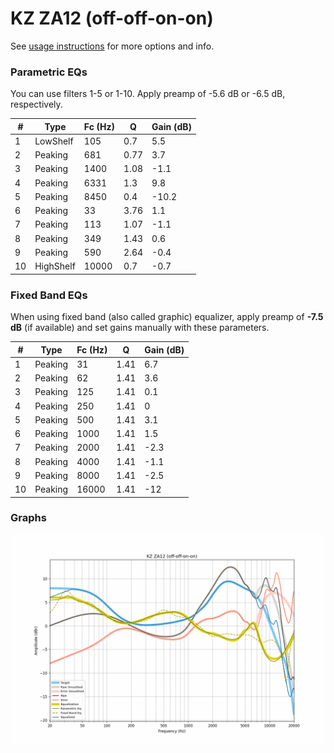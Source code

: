 # KZ ZA12 (off-off-on-on)
See [usage instructions](https://github.com/jaakkopasanen/AutoEq#usage) for more options and info.

### Parametric EQs
You can use filters 1-5 or 1-10. Apply preamp of -5.6 dB or -6.5 dB, respectively.

|   # | Type      |   Fc (Hz) |    Q |   Gain (dB) |
|-----|-----------|-----------|------|-------------|
|   1 | LowShelf  |       105 | 0.7  |         5.5 |
|   2 | Peaking   |       681 | 0.77 |         3.7 |
|   3 | Peaking   |      1400 | 1.08 |        -1.1 |
|   4 | Peaking   |      6331 | 1.3  |         9.8 |
|   5 | Peaking   |      8450 | 0.4  |       -10.2 |
|   6 | Peaking   |        33 | 3.76 |         1.1 |
|   7 | Peaking   |       113 | 1.07 |        -1.1 |
|   8 | Peaking   |       349 | 1.43 |         0.6 |
|   9 | Peaking   |       590 | 2.64 |        -0.4 |
|  10 | HighShelf |     10000 | 0.7  |        -0.7 |

### Fixed Band EQs
When using fixed band (also called graphic) equalizer, apply preamp of **-7.5 dB** (if available) and set gains manually with these parameters.

|   # | Type    |   Fc (Hz) |    Q |   Gain (dB) |
|-----|---------|-----------|------|-------------|
|   1 | Peaking |        31 | 1.41 |         6.7 |
|   2 | Peaking |        62 | 1.41 |         3.6 |
|   3 | Peaking |       125 | 1.41 |         0.1 |
|   4 | Peaking |       250 | 1.41 |         0   |
|   5 | Peaking |       500 | 1.41 |         3.1 |
|   6 | Peaking |      1000 | 1.41 |         1.5 |
|   7 | Peaking |      2000 | 1.41 |        -2.3 |
|   8 | Peaking |      4000 | 1.41 |        -1.1 |
|   9 | Peaking |      8000 | 1.41 |        -2.5 |
|  10 | Peaking |     16000 | 1.41 |       -12   |

### Graphs
![](./KZ%20ZA12%20(off-off-on-on).png)

